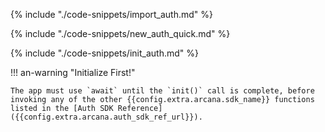 {% include "./code-snippets/import_auth.md" %}

{% include "./code-snippets/new_auth_quick.md" %}

{% include "./code-snippets/init_auth.md" %}

!!! an-warning "Initialize First!"

    The app must use `await` until the `init()` call is complete, before invoking any of the other {{config.extra.arcana.sdk_name}} functions listed in the [Auth SDK Reference]({{config.extra.arcana.auth_sdk_ref_url}}).